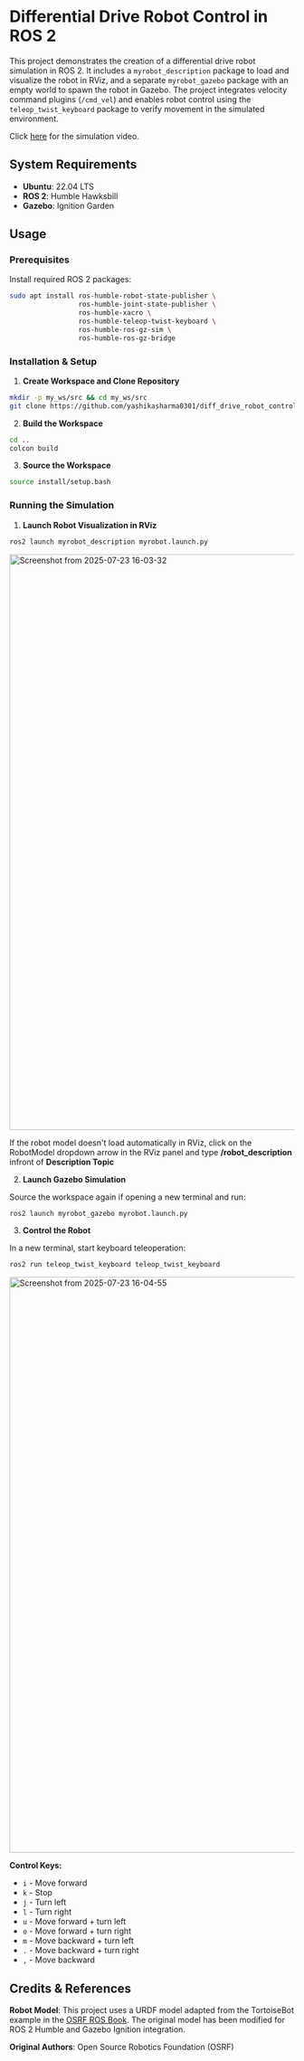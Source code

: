 # Differential Drive Robot Control in ROS 2

This project demonstrates the creation of a differential drive robot simulation in ROS 2. It includes a `myrobot_description` package to load and visualize the robot in RViz, and a separate `myrobot_gazebo` package with an empty world to spawn the robot in Gazebo. The project integrates velocity command plugins (`/cmd_vel`) and enables robot control using the `teleop_twist_keyboard` package to verify movement in the simulated environment. 

Click [here](https://youtu.be/SgQI-Ug09Po) for the simulation video.

## System Requirements

- **Ubuntu**: 22.04 LTS
- **ROS 2**: Humble Hawksbill
- **Gazebo**: Ignition Garden

## Usage

### Prerequisites

Install required ROS 2 packages:

```bash
sudo apt install ros-humble-robot-state-publisher \
                 ros-humble-joint-state-publisher \
                 ros-humble-xacro \
                 ros-humble-teleop-twist-keyboard \
                 ros-humble-ros-gz-sim \
                 ros-humble-ros-gz-bridge
```

### Installation & Setup

1. **Create Workspace and Clone Repository**
```bash
mkdir -p my_ws/src && cd my_ws/src
git clone https://github.com/yashikasharma0301/diff_drive_robot_control.git .
```

2. **Build the Workspace**
```bash
cd ..
colcon build
```

3. **Source the Workspace**
```bash
source install/setup.bash
```

### Running the Simulation

1. **Launch Robot Visualization in RViz**
```bash
ros2 launch myrobot_description myrobot.launch.py
```
<img width="1852" height="1018" alt="Screenshot from 2025-07-23 16-03-32" src="https://github.com/user-attachments/assets/2e294285-5502-4e84-a8f0-2ba8f47d774a" />

If the robot model doesn't load automatically in RViz, click on the RobotModel dropdown arrow in the RViz panel and type **/robot_description** infront of **Description Topic**

2. **Launch Gazebo Simulation**

Source the workspace again if opening a new terminal and run:
```bash
ros2 launch myrobot_gazebo myrobot.launch.py
```

3. **Control the Robot**

In a new terminal, start keyboard teleoperation:
```bash
ros2 run teleop_twist_keyboard teleop_twist_keyboard
```
<img width="1852" height="1018" alt="Screenshot from 2025-07-23 16-04-55" src="https://github.com/user-attachments/assets/5a54b62b-8592-44a7-85db-9308451c1713" />

**Control Keys:**
- `i` - Move forward
- `k` - Stop
- `j` - Turn left  
- `l` - Turn right
- `u` - Move forward + turn left
- `o` - Move forward + turn right
- `m` - Move backward + turn left
- `.` - Move backward + turn right
- `,` - Move backward

## Credits & References

**Robot Model**: This project uses a URDF model adapted from the TortoiseBot example in the [OSRF ROS Book](https://github.com/osrf/rosbook/blob/master/code/tortoisebot/tortoisebot.urdf). The original model has been modified for ROS 2 Humble and Gazebo Ignition integration.

**Original Authors**: Open Source Robotics Foundation (OSRF)
